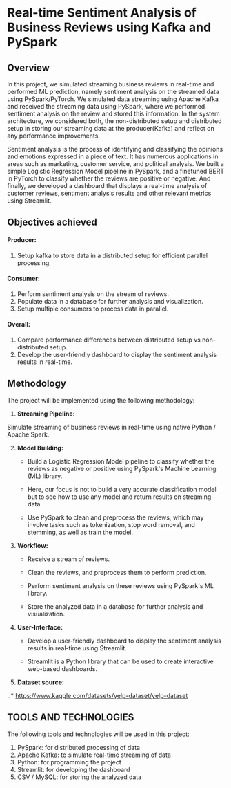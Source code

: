 # Real-time Sentiment Analysis of Business Reviews using Kafka and PySpark

## Overview

In this project, we simulated streaming business reviews in real-time and performed ML prediction, namely sentiment analysis on the streamed data using PySpark/PyTorch. We simulated data streaming using Apache Kafka and received the streaming data using PySpark, where we performed sentiment analysis on the review and stored this information. In the system architecture, we considered both, the non-distributed setup and distributed setup in storing our streaming data at the producer(Kafka) and reflect on any performance improvements. 

Sentiment analysis is the process of identifying and classifying the opinions and emotions expressed in a piece of text. It has numerous applications in areas such as marketing, customer service, and political analysis. We built a simple Logistic Regression Model pipeline in PySpark, and a finetuned BERT in PyTorch to classify whether the reviews are positive or negative. And finally, we developed a dashboard that displays a real-time analysis of customer reviews, sentiment analysis results and other relevant metrics using Streamlit.

## Objectives achieved

#### Producer:

1. Setup kafka to store data in a distributed setup for efficient parallel processing.

#### Consumer:

1. Perform sentiment analysis on the stream of reviews.
2. Populate data in a database for further analysis and visualization.
3. Setup multiple consumers to process data in parallel. 

#### Overall:

1. Compare performance differences between distributed setup vs non-distributed setup.
2. Develop the user-friendly dashboard to display the sentiment analysis results in real-time.

## Methodology

The project will be implemented using the following methodology:
1. **Streaming Pipeline:** 

Simulate streaming of business reviews in real-time using native Python / Apache Spark.

2. **Model Building:**

    * Build a Logistic Regression Model pipeline to classify whether the reviews as negative or positive using PySpark's Machine Learning (ML) library.

    * Here, our focus is not to build a very accurate classification model but to see how to use any model and return results on streaming data.

    * Use PySpark to clean and preprocess the reviews, which may involve tasks such as tokenization, stop word removal, and stemming, as well as train the model.

3. **Workflow:**

    * Receive a stream of reviews.

    * Clean the reviews, and preprocess them to perform prediction.

    * Perform sentiment analysis on these reviews using PySpark's ML library.

    * Store the analyzed data in a database for further analysis and visualization.

4. **User-Interface:**

    * Develop a user-friendly dashboard to display the sentiment analysis results in real-time using Streamlit.

    * Streamlit is a Python library that can be used to create interactive web-based dashboards.

5. **Dataset source:**

..* https://www.kaggle.com/datasets/yelp-dataset/yelp-dataset


## TOOLS AND TECHNOLOGIES

The following tools and technologies will be used in this project:

1. PySpark: for distributed processing of data
2. Apache Kafka: to simulate real-time streaming of data
3. Python: for programming the project
4. Streamlit: for developing the dashboard
5. CSV / MySQL: for storing the analyzed data

